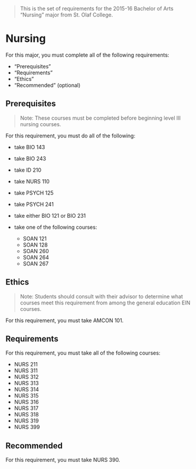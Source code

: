 > This is the set of requirements for the 2015-16 Bachelor of Arts “Nursing”
> major from St. Olaf College.

# Nursing
For this major, you must complete all of the following requirements:

- “Prerequisites”
- “Requirements”
- “Ethics”
- “Recommended” (optional)

## Prerequisites
> Note: These courses must be completed before beginning level III nursing
> courses.

For this requirement, you must do all of the following:

- take BIO 143
- take BIO 243
- take ID 210
- take NURS 110
- take PSYCH 125
- take PSYCH 241
- take either BIO 121 or BIO 231
- take one of the following courses:
    
    - SOAN 121
    - SOAN 128
    - SOAN 260
    - SOAN 264
    - SOAN 267


## Ethics
> Note: Students should consult with their advisor to determine what courses
> meet this requirement from among the general education EIN courses.

For this requirement, you must take AMCON 101.


## Requirements
For this requirement, you must take all of the following courses:

- NURS 211
- NURS 311
- NURS 312
- NURS 313
- NURS 314
- NURS 315
- NURS 316
- NURS 317
- NURS 318
- NURS 319
- NURS 399


## Recommended
For this requirement, you must take NURS 390.


